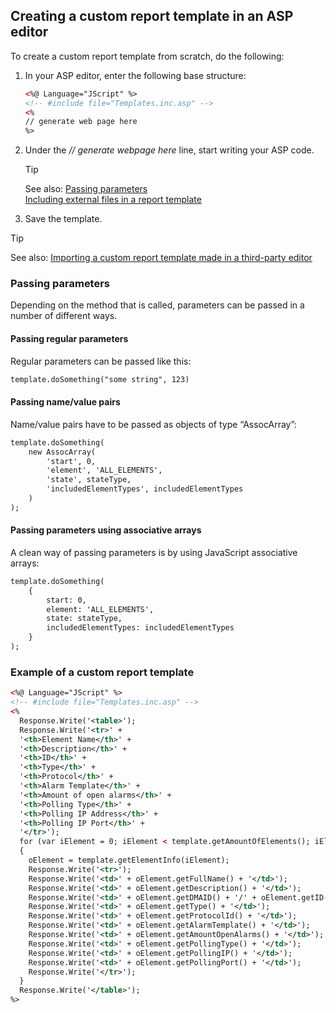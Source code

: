 ## Creating a custom report template in an ASP editor

To create a custom report template from scratch, do the following:

1. In your ASP editor, enter the following base structure:

    ```xml
    <%@ Language="JScript" %>                 
    <!-- #include file="Templates.inc.asp" -->
    <%                                        
    // generate web page here                  
    %>                                         
    ```

2. Under the *// generate webpage here* line, start writing your ASP code.

    > [!TIP]
    > See also:
    > [Passing parameters](#passing-parameters)<br> [Including external files in a report template](Including_external_files_in_a_report_template.md)

3. Save the template.

> [!TIP]
> See also:
> [Importing a custom report template made in a third-party editor](Importing_a_custom_report_template_made_in_a_third-party_editor.md#importing-a-custom-report-template-made-in-a-third-party-editor)

### Passing parameters

Depending on the method that is called, parameters can be passed in a number of different ways.

#### Passing regular parameters

Regular parameters can be passed like this:

```txt
template.doSomething("some string", 123)
```

#### Passing name/value pairs

Name/value pairs have to be passed as objects of type “AssocArray”:

```txt
template.doSomething(                       
    new AssocArray(                             
        'start', 0,                                 
        'element', 'ALL_ELEMENTS',                  
        'state', stateType,                         
        'includedElementTypes', includedElementTypes
    )                                           
);                                          
```

#### Passing parameters using associative arrays

A clean way of passing parameters is by using JavaScript associative arrays:

```txt
template.doSomething(                     
    {                                         
        start: 0,                                 
        element: 'ALL_ELEMENTS',                  
        state: stateType,                         
        includedElementTypes: includedElementTypes
    }                                         
);                                        
```

### Example of a custom report template

```xml
<%@ Language="JScript" %>                                                        
<!-- #include file="Templates.inc.asp" -->                                       
<%                                                                               
  Response.Write('<table>');                                                       
  Response.Write('<tr>' +                                                          
  '<th>Element Name</th>' +                                                       
  '<th>Description</th>' +                                                        
  '<th>ID</th>' +                                                                 
  '<th>Type</th>' +                                                               
  '<th>Protocol</th>' +                                                           
  '<th>Alarm Template</th>' +                                                     
  '<th>Amount of open alarms</th>' +                                              
  '<th>Polling Type</th>' +                                                       
  '<th>Polling IP Address</th>' +                                                 
  '<th>Polling IP Port</th>' +                                                    
  '</tr>');                                                                        
  for (var iElement = 0; iElement < template.getAmountOfElements(); iElement++)    
  {                                                                                 
    oElement = template.getElementInfo(iElement);                                     
    Response.Write('<tr>');                                                          
    Response.Write('<td>' + oElement.getFullName() + '</td>');                      
    Response.Write('<td>' + oElement.getDescription() + '</td>');                   
    Response.Write('<td>' + oElement.getDMAID() + '/' + oElement.getID() + '</td>');
    Response.Write('<td>' + oElement.getType() + '</td>');                          
    Response.Write('<td>' + oElement.getProtocolId() + '</td>');                    
    Response.Write('<td>' + oElement.getAlarmTemplate() + '</td>');                 
    Response.Write('<td>' + oElement.getAmountOpenAlarms() + '</td>');              
    Response.Write('<td>' + oElement.getPollingType() + '</td>');                   
    Response.Write('<td>' + oElement.getPollingIP() + '</td>');                     
    Response.Write('<td>' + oElement.getPollingPort() + '</td>');                   
    Response.Write('</tr>');                                                         
  }                                                                                 
  Response.Write('</table>');                                                      
%>                                                                                
```

